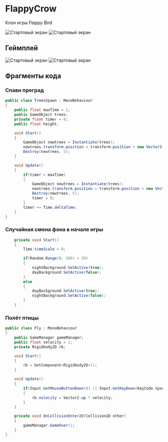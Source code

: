 # FlappyCrow
Клон игры Flappy Bird

![Стартовый экран](desc/main.png) 
![Стартовый экран](desc/in_game.png) 

## Геймплей
![Стартовый экран](desc/main.gif)
![Стартовый экран](desc/gameplay.gif)

## Фрагменты кода

### Спавн преград
```csharp
public class TreesSpawn : MonoBehaviour
{
    public float maxTime = 1;
    public GameObject trees;
    private float timer = 0;
    public float height; 

    void Start()
    {
        GameObject newtrees = Instantiate(trees);
        newtrees.transform.position = transform.position + new Vector3(0, Random.Range(-height, height), 0);
        Destroy(newtrees, 5);
    }

    void Update()
    {
        if(timer > maxTime)
        {
            GameObject newtrees = Instantiate(trees);
            newtrees.transform.position = transform.position + new Vector3(0, Random.Range(-height, height), 0);
            Destroy(newtrees, 5);
            timer = 0;
        }
        timer += Time.deltaTime;
    }
} 
```

### Случайная смена фона в начале игры
```csharp
    private void Start()
    {
        Time.timeScale = 0;

        if(Random.Range(0, 100) > 50)
        {
            nightBackground.SetActive(true);
            dayBackground.SetActive(false);
        }
        else
        {
            dayBackground.SetActive(true);
            nightBackground.SetActive(false);
        }
    }
```

### Полёт птицы
```csharp
public class Fly : MonoBehaviour
{
    public GameManager gameManager;
    public float velocity = 1;
    private Rigidbody2D rb;

    void Start()
    {
        rb = GetComponent<Rigidbody2D>();
    }

    void Update()
    {
        if(Input.GetMouseButtonDown(0) || Input.GetKeyDown(KeyCode.Space))
        {
            rb.velocity = Vector2.up * velocity;
        }
    }

    private void OnCollisionEnter2D(Collision2D other) 
    {
        gameManager.GameOver();
    }
}
```

